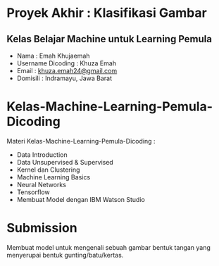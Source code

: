# **Proyek Akhir : Klasifikasi Gambar**

## **Kelas Belajar Machine untuk Learning Pemula**

- Nama : Emah Khujaemah
- Username Dicoding : Khuza Emah
- Email : khuza.emah24@gmail.com
- Domisili : Indramayu, Jawa Barat

# Kelas-Machine-Learning-Pemula-Dicoding
Materi Kelas-Machine-Learning-Pemula-Dicoding :
- Data Introduction 
- Data Unsupervised & Supervised
- Kernel dan Clustering 
- Machine Learning Basics 
- Neural Networks 
- Tensorflow 
- Membuat Model dengan IBM Watson Studio

# Submission
Membuat model untuk mengenali sebuah gambar bentuk tangan yang menyerupai bentuk gunting/batu/kertas.
